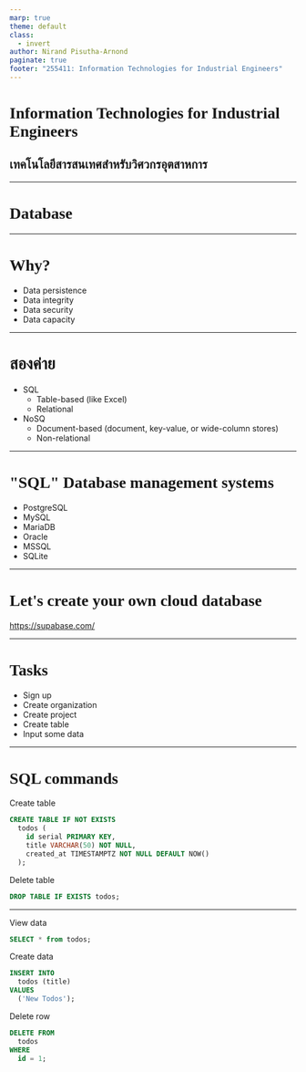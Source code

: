 ```yaml
---
marp: true
theme: default
class:
  - invert
author: Nirand Pisutha-Arnond
paginate: true
footer: "255411: Information Technologies for Industrial Engineers"
---
```


<style>
@import url('https://fonts.googleapis.com/css2?family=Prompt:ital,wght@0,100;0,300;0,400;0,700;1,100;1,300;1,400;1,700&display=swap');

    :root {
    font-family: Prompt;
    --hl-color: #D57E7E;
}
h1 {
  font-family: Prompt
}
</style>

# Information Technologies for Industrial Engineers

## เทคโนโลยีสารสนเทศสำหรับวิศวกรอุตสาหการ

---

# Database

---

# Why?

- Data persistence
- Data integrity
- Data security
- Data capacity

---

# สองค่าย

- SQL
  - Table-based (like Excel)
  - Relational
- NoSQ
  - Document-based (document, key-value, or wide-column stores)
  - Non-relational

---

# "SQL" Database management systems

- PostgreSQL
- MySQL
- MariaDB
- Oracle
- MSSQL
- SQLite

---

# Let's create your own cloud database

https://supabase.com/

---

# Tasks

- Sign up
- Create organization
- Create project
- Create table
- Input some data

---

# SQL commands

Create table

```sql
CREATE TABLE IF NOT EXISTS
  todos (
    id serial PRIMARY KEY,
    title VARCHAR(50) NOT NULL,
    created_at TIMESTAMPTZ NOT NULL DEFAULT NOW()
  );
```

Delete table

```sql
DROP TABLE IF EXISTS todos;
```

---

View data

```sql
SELECT * from todos;
```

Create data

```sql
INSERT INTO
  todos (title)
VALUES
  ('New Todos');
```

Delete row

```sql
DELETE FROM
  todos
WHERE
  id = 1;
```
